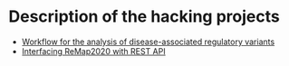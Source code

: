 # Description of the hacking projects

- [Workflow for the analysis of disease-associated regulatory variants](workflow_disease-associated-rSNPs/) 
- [Interfacing ReMap2020 with REST API](interfacing_ReMap/) 
